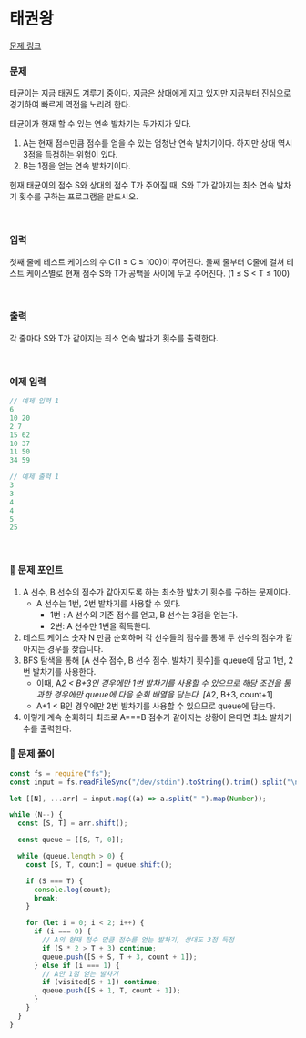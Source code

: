 # **태권왕**

[문제 링크](https://www.acmicpc.net/problem/14562)

### 문제

태균이는 지금 태권도 겨루기 중이다. 지금은 상대에게 지고 있지만 지금부터 진심으로 경기하여 빠르게 역전을 노리려 한다.

태균이가 현재 할 수 있는 연속 발차기는 두가지가 있다.

1. A는 현재 점수만큼 점수를 얻을 수 있는 엄청난 연속 발차기이다. 하지만 상대 역시 3점을 득점하는 위험이 있다.
2. B는 1점을 얻는 연속 발차기이다.

현재 태균이의 점수 S와 상대의 점수 T가 주어질 때, S와 T가 같아지는 최소 연속 발차기 횟수를 구하는 프로그램을 만드시오.

<br/>

### 입력

첫째 줄에 테스트 케이스의 수 C(1 ≤ C ≤ 100)이 주어진다. 둘째 줄부터 C줄에 걸쳐 테스트 케이스별로 현재 점수 S와 T가 공백을 사이에 두고 주어진다. (1 ≤ S < T ≤ 100)

<br/>

### 출력

각 줄마다 S와 T가 같아지는 최소 연속 발차기 횟수를 출력한다.

<br/>

### 예제 입력

```jsx
// 예제 입력 1
6
10 20
2 7
15 62
10 37
11 50
34 59

// 예제 출력 1
3
3
4
4
5
25
```

<br/>

### 📕 문제 포인트

1. A 선수, B 선수의 점수가 같아지도록 하는 최소한 발차기 횟수를 구하는 문제이다.
   - A 선수는 1번, 2번 발차기를 사용할 수 있다.
     - 1번 : A 선수의 기존 점수를 얻고, B 선수는 3점을 얻는다.
     - 2번: A 선수만 1번을 획득한다.
2. 테스트 케이스 숫자 N 만큼 순회하며 각 선수들의 점수를 통해 두 선수의 점수가 같아지는 경우를 찾습니다.
3. BFS 탐색을 통해 [A 선수 점수, B 선수 점수, 발차기 횟수]를 queue에 담고 1번, 2번 발차기를 사용한다.
   - 이때, A*2 < B+3인 경우에만 1번 발차기를 사용할 수 있으므로 해당 조건을 통과한 경우에만 queue에 다음 순회 배열을 담는다. [A*2, B+3, count+1]
   - A+1 < B인 경우에만 2번 발차기를 사용할 수 있으므로 queue에 담는다.
4. 이렇게 계속 순회하다 최초로 A===B 점수가 같아지는 상황이 온다면 최소 발차기 수를 출력한다.

### 📝 문제 풀이

```js
const fs = require("fs");
const input = fs.readFileSync("/dev/stdin").toString().trim().split("\n");

let [[N], ...arr] = input.map((a) => a.split(" ").map(Number));

while (N--) {
  const [S, T] = arr.shift();

  const queue = [[S, T, 0]];

  while (queue.length > 0) {
    const [S, T, count] = queue.shift();

    if (S === T) {
      console.log(count);
      break;
    }

    for (let i = 0; i < 2; i++) {
      if (i === 0) {
        // A의 현재 점수 만큼 점수를 얻는 발차기, 상대도 3점 득점
        if (S * 2 > T + 3) continue;
        queue.push([S + S, T + 3, count + 1]);
      } else if (i === 1) {
        // A만 1점 얻는 발차기
        if (visited[S + 1]) continue;
        queue.push([S + 1, T, count + 1]);
      }
    }
  }
}
```
